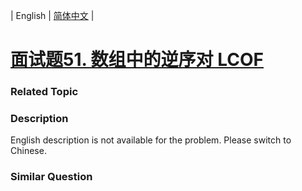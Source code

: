 | English | [简体中文](README.md) |

# [面试题51. 数组中的逆序对  LCOF](https://leetcode-cn.com/problems/shu-zu-zhong-de-ni-xu-dui-lcof)
 ### Related Topic

 ### Description
English description is not available for the problem. Please switch to Chinese.

### Similar Question
